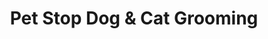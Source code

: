 ---
title: "Pet Stop Dog & Cat Grooming"
url: /pittsburgh/pet-stop-dog-and-cat-grooming/
shop: pet
---
